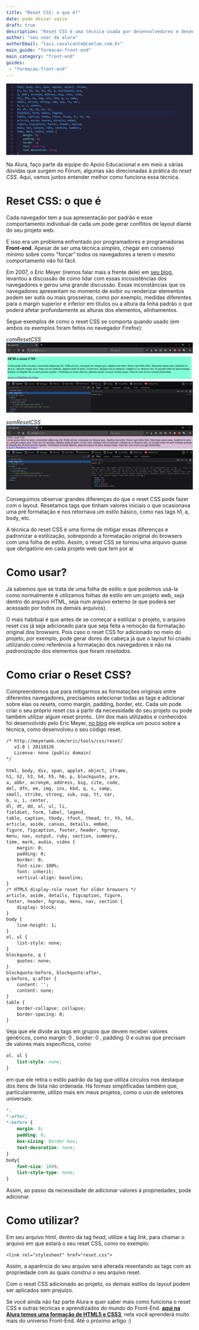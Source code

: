```yaml
---
title: "Reset CSS: o que é?"
date: pode deixar vazio
draft: true
description: "Reset CSS é uma técnica usada por desenvolvedores e desenvolvedoras Front-End com o objetivo de minimizar o comporamento padrão de cada navegador"
author: "seu user da alura"
authorEmail: "lais.cavalcante@caelum.com.br"
main_guide: "formacao-front-end"
main_category: "front-end"
guides:
 - "formacao-front-end"
---
```


![reset](img/reset.png)

Na Alura, faço parte da equipe do Apoio Educacional e em meio a várias dúvidas que surgem no Fórum, algumas são direcionadas à prática do *reset CSS*. Aqui, vamos juntos entender melhor como funciona essa técnica.

# **Reset CSS: o que é**

Cada navegador tem a sua apresentação por padrão e esse comportamento individual de cada um pode gerar conflitos de layout diante do seu projeto web. 

E isso era um problema enfrentado por programadores e programadoras **Front-end**. Apesar de ser uma técnica *simples*, chegar em consenso mínimo sobre como "forçar" todos os navegadores a terem o mesmo comportamento não foi fácil.

Em 2007, o Eric Meyer (iremos falar mais a frente dele) em [seu blog](http://meyerweb.com/eric/thoughts/2007/04/18/reset-reasoning/), levantou a discussão de como lidar com essas incosistências dos navegadores e gerou uma grande discussão. Essas inconstâncias que os navegadores apresentam no momento de exibir ou renderizar elementos podem ser sutis ou mais grosseiras, como por exemplo, medidas diferentes para o margin superior e inferior em títulos ou a altura da linha padrão o que poderá afetar profundamente as alturas dos elementos, alinhamentos.

 Segue exemplos de como o reset CSS se comporta quando usado (em ambos os exemplos foram feitos no navegador Firefox):

*comResetCSS*
![comResetCSS](img/semReset.png)

*semResetCSS*
![semResetCSS](img/comReset.png)

Conseguimos observar grandes diferenças do que o reset CSS pode fazer com o layout. Resetamos tags que tinham valores iniciais o que ocasionava uma pré formatação e nos retornava um estilo básico, como nas tags h1, a, body, etc.

A técnica do reset CSS é uma forma de mitigar essas diferenças e padronizar a estilização, sobrepondo a formatação original do browsers com uma folha de estilo. Assim, o reset CSS se tornou uma arquivo quase que obrigatório em cada projeto web que tem por aí


# **Como usar?**

Já sabemos que se trata de uma folha de estilo e que  podemos  usá-la como normalmente é utilizamos folhas de estilo em um projeto web, seja dentro do arquivo HTML, seja num arquivo externo (e que poderá ser acessado por todos os demais arquivos).

O mais habitual é que antes de se começar a estilizar o projeto, o arquivo reset css já seja adicionado para que seja  feita a remoção da formatação original dos browsers. 
Pois caso o reset CSS for adicionado no meio do projeto, por exemplo, pode gerar dores de cabeça já que o layout foi criado utilizando como referência a formatação dos navegadores e não na *padronização* dos elementos que foram *resetados*.


# **Como criar o Reset CSS?**

Compreendemos que para mitigarmos as formatações originais entre diferentes navegadores, precisamos selecionar todas as tags e adicionar sobre elas os resets, como margin, padding, border, etc.
Cada um pode criar o seu próprio reset css a partir da necessidade do seu projeto ou pode também utilizar algum reset pronto.. Um dos mais utilizados e conhecidos foi desenvolvido pelo Eric Meyer, [no blog](https://meyerweb.com/eric/tools/css/reset/) ele explica um pouco sobre a técnica, como desenvolveu o seu código reset.

```
/* http://meyerweb.com/eric/tools/css/reset/ 
   v2.0 | 20110126
   License: none (public domain)
*/

html, body, div, span, applet, object, iframe,
h1, h2, h3, h4, h5, h6, p, blockquote, pre,
a, abbr, acronym, address, big, cite, code,
del, dfn, em, img, ins, kbd, q, s, samp,
small, strike, strong, sub, sup, tt, var,
b, u, i, center,
dl, dt, dd, ol, ul, li,
fieldset, form, label, legend,
table, caption, tbody, tfoot, thead, tr, th, td,
article, aside, canvas, details, embed, 
figure, figcaption, footer, header, hgroup, 
menu, nav, output, ruby, section, summary,
time, mark, audio, video {
    margin: 0;
    padding: 0;
    border: 0;
    font-size: 100%;
    font: inherit;
    vertical-align: baseline;
}
/* HTML5 display-role reset for older browsers */
article, aside, details, figcaption, figure, 
footer, header, hgroup, menu, nav, section {
    display: block;
}
body {
    line-height: 1;
}
ol, ul {
    list-style: none;
}
blockquote, q {
    quotes: none;
}
blockquote:before, blockquote:after,
q:before, q:after {
    content: '';
    content: none;
}
table {
    border-collapse: collapse;
    border-spacing: 0;
}
```
Veja que ele divide as tags em grupos que devem receber valores genéricos, como margin: 0 , border: 0 , padding: 0 e outras que precisam de valores mais específicos, como
```css
ol, ul {
    list-style: none;
}
```
em que ele retira o estilo padrão da tag que utiliza círculos nos destaque dos itens de lista não ordenada.
Há formas simplificadas também que, particularmente, utilizo mais em meus projetos, como o uso de seletores universais:
```css
*, 
*:after,
*:before {
    margin: 0;
    padding: 0;
    box-sizing: border-box;
    text-decoration: none;
}
body{
    font-size: 100%;
    list-style-type: none;
}
```
Assim, ao passo da necessidade de adicionar valores à propriedades, pode adicionar.


# **Como utilizar?**

Em seu arquivo html, dentro da tag *head*, utilize a tag *link*, para chamar o arquivo em que estará o seu reset CSS, como no exemplo:

```
<link rel="stylesheet" href="reset.css">
```
Assim, a aparência do seu arquivo será alterada resentando as tags com as propriedade com as quais construi o seu arquivo reset.

Com o reset CSS adicionado ao projeto, os demais estilos do layout podem ser aplicados sem prejuízo.

Se você ainda não faz parte Alura e quer saber mais como funciona o reset CSS e outras técnicas e  aprendizados do mundo do Front-End. [**aqui na Alura temos uma formação de HTML5 e CSS3**](https://www.alura.com.br/formacao-html-e-css), nela você aprenderá muito mais do universo Front-End. Até o próximo artigo :} 